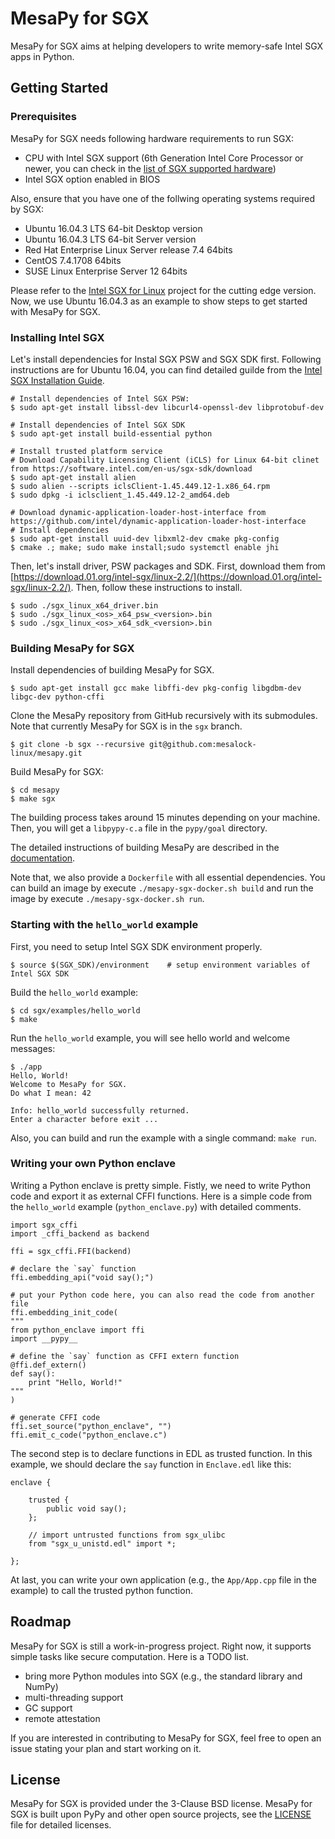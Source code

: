 # MesaPy for SGX

MesaPy for SGX aims at helping developers to write memory-safe Intel SGX apps in
Python.

## Getting Started

### Prerequisites

MesaPy for SGX needs following hardware requirements to run SGX:

- CPU with Intel SGX support (6th Generation Intel Core Processor or newer, you
  can check in the [list of SGX supported hardware](https://github.com/ayeks/SGX-hardware))
- Intel SGX option enabled in BIOS

Also, ensure that you have one of the follwing operating systems required by SGX:

- Ubuntu 16.04.3 LTS 64-bit Desktop version
- Ubuntu 16.04.3 LTS 64-bit Server version
- Red Hat Enterprise Linux Server release 7.4 64bits
- CentOS 7.4.1708 64bits
- SUSE Linux Enterprise Server 12 64bits

Please refer to the [Intel SGX for Linux](https://github.com/intel/linux-sgx)
project for the cutting edge version. Now, we use Ubuntu 16.04.3 as an example
to show steps to get started with MesaPy for SGX.

### Installing Intel SGX

Let's install dependencies for Instal SGX PSW and SGX SDK first. Following instructions are
for Ubuntu 16.04, you can find detailed guilde from
the [Intel SGX Installation Guide](https://download.01.org/intel-sgx/linux-2.2/docs/Intel_SGX_Installation_Guide_Linux_2.2_Open_Source.pdf).

```
# Install dependencies of Intel SGX PSW:
$ sudo apt-get install libssl-dev libcurl4-openssl-dev libprotobuf-dev

# Install dependencies of Intel SGX SDK
$ sudo apt-get install build-essential python

# Install trusted platform service
# Download Capability Licensing Client (iCLS) for Linux 64-bit clinet from https://software.intel.com/en-us/sgx-sdk/download
$ sudo apt-get install alien
$ sudo alien --scripts iclsClient-1.45.449.12-1.x86_64.rpm
$ sudo dpkg -i iclsclient_1.45.449.12-2_amd64.deb

# Download dynamic-application-loader-host-interface from https://github.com/intel/dynamic-application-loader-host-interface
# Install dependencies
$ sudo apt-get install uuid-dev libxml2-dev cmake pkg-config
$ cmake .; make; sudo make install;sudo systemctl enable jhi
```

Then, let's install driver, PSW packages and SDK. First, download them from
[https://download.01.org/intel-sgx/linux-2.2/](https://download.01.org/intel-sgx/linux-2.2/).
Then, follow these instructions to install.

```
$ sudo ./sgx_linux_x64_driver.bin
$ sudo ./sgx_linux_<os>_x64_psw_<version>.bin
$ sudo ./sgx_linux_<os>_x64_sdk_<version>.bin
```

### Building MesaPy for SGX

Install dependencies of building MesaPy for SGX.

```
$ sudo apt-get install gcc make libffi-dev pkg-config libgdbm-dev libgc-dev python-cffi
```

Clone the MesaPy repository from GitHub recursively with its submodules. Note
that currently MesaPy for SGX is in the `sgx` branch.

```
$ git clone -b sgx --recursive git@github.com:mesalock-linux/mesapy.git
```

Build MesaPy for SGX:

```
$ cd mesapy
$ make sgx
```

The building process takes around 15 minutes depending on your machine.
Then, you will get a `libpypy-c.a` file in the `pypy/goal` directory.

The detailed instructions of building MesaPy are described in the
[documentation](https://docs.mesapy.org/building-from-source.html).

Note that, we also provide a `Dockerfile` with all essential dependencies.
You can build an image by execute `./mesapy-sgx-docker.sh build` and run the image
by execute `./mesapy-sgx-docker.sh run`.

### Starting with the `hello_world` example

First, you need to setup Intel SGX SDK environment properly.

```
$ source $(SGX_SDK)/environment    # setup environment variables of Intel SGX SDK
```

Build the `hello_world` example:

```
$ cd sgx/examples/hello_world
$ make
```

Run the `hello_world` example, you will see hello world and welcome messages:

```
$ ./app
Hello, World!
Welcome to MesaPy for SGX.
Do what I mean: 42

Info: hello_world successfully returned.
Enter a character before exit ...
```

Also, you can build and run the example with a single command: `make run`.

### Writing your own Python enclave

Writing a Python enclave is pretty simple. Fistly, we need to write Python code
and export it as external CFFI functions. Here is a simple code from the
`hello_world` example (`python_enclave.py`) with detailed comments.

```
import sgx_cffi
import _cffi_backend as backend

ffi = sgx_cffi.FFI(backend)

# declare the `say` function
ffi.embedding_api("void say();")

# put your Python code here, you can also read the code from another file
ffi.embedding_init_code(
"""
from python_enclave import ffi
import __pypy__

# define the `say` function as CFFI extern function
@ffi.def_extern()
def say():
    print "Hello, World!"
"""
)

# generate CFFI code
ffi.set_source("python_enclave", "")
ffi.emit_c_code("python_enclave.c")
```

The second step is to declare functions in EDL as trusted function. In this example,
we should declare the `say` function in `Enclave.edl` like this:

```
enclave {

    trusted {
        public void say();
    };

    // import untrusted functions from sgx_ulibc
    from "sgx_u_unistd.edl" import *;

};
```

At last, you can write your own application (e.g., the `App/App.cpp` file in the
example) to call the trusted python function.

## Roadmap

MesaPy for SGX is still a work-in-progress project. Right now, it supports simple
tasks like secure computation. Here is a TODO list.

  - bring more Python modules into SGX (e.g., the standard library and NumPy)
  - multi-threading support
  - GC support
  - remote attestation

If you are interested in contributing to MesaPy for SGX, feel free to open an issue
stating your plan and start working on it.

## License

MesaPy for SGX is provided under the 3-Clause BSD license. MesaPy for SGX is
built upon PyPy and other open source projects, see the
[LICENSE](https://github.com/mesalock-linux/mesapy/blob/mesapy2.7/LICENSE) file
for detailed licenses.
